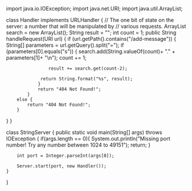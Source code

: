import java.io.IOException;
import java.net.URI;
import java.util.ArrayList;

class Handler implements URLHandler {
    // The one bit of state on the server: a number that will be manipulated by
    // various requests.
    ArrayList<String> search = new ArrayList<String>();
    String result = "";
    int count = 1;
    public String handleRequest(URI url) {
        if (url.getPath().contains("/add-message")) {
             String[] parameters = url.getQuery().split("=");
            if (parameters[0].equals("s")) {
                search.add(String.valueOf(count)+ "." + parameters[1]+ "\n");
                count += 1; 
               
                    result += search.get(count-2);
                
                 return String.format("%s", result);
                }
                return "404 Not Found!";
            }
        else {
            return "404 Not Found!";
        }
}
}

class StringServer {
    public static void main(String[] args) throws IOException {
        if(args.length == 0){
            System.out.println("Missing port number! Try any number between 1024 to 49151");
            return;
        }

        int port = Integer.parseInt(args[0]);

        Server.start(port, new Handler());
    }
}

